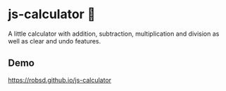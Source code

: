 # js-calculator 🔢

A little calculator with addition, subtraction, multiplication and division as well as clear and undo features.

## Demo

https://robsd.github.io/js-calculator